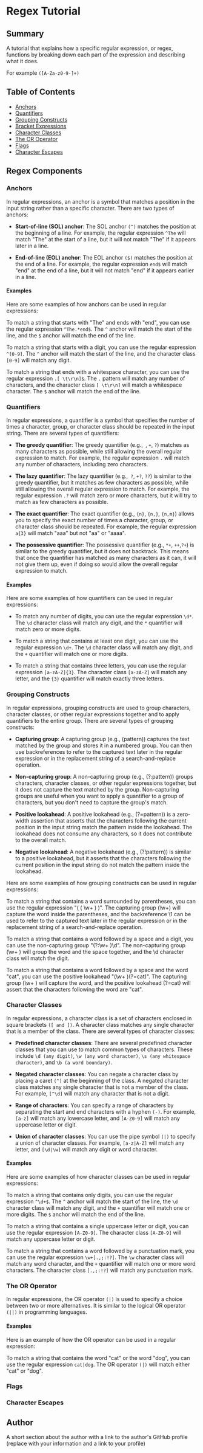 # Regex Tutorial



## Summary

A tutorial that explains how a specific regular expression, or regex, functions by breaking down each part of the expression and describing what it does. 

For example ``` ([A-Za-z0-9-]+) ```

## Table of Contents

- [Anchors](#anchors)
- [Quantifiers](#quantifiers)
- [Grouping Constructs](#grouping-constructs)
- [Bracket Expressions](#bracket-expressions)
- [Character Classes](#character-classes)
- [The OR Operator](#the-or-operator)
- [Flags](#flags)
- [Character Escapes](#character-escapes)

## Regex Components

### Anchors

In regular expressions, an anchor is a symbol that matches a position in the input string rather than a specific character. There are two types of anchors:

* **Start-of-line (SOL) anchor**: The SOL anchor ```(^)``` matches the position at the beginning of a line. For example, the regular expression ```^The``` will match "The" at the start of a line, but it will not match "The" if it appears later in a line.

* **End-of-line (EOL) anchor**: The EOL anchor ```($)``` matches the position at the end of a line. For example, the regular expression ```end$``` will match "end" at the end of a line, but it will not match "end" if it appears earlier in a line.

#### Examples

Here are some examples of how anchors can be used in regular expressions:

To match a string that starts with "The" and ends with "end", you can use the regular expression ```^The.*end$```. The ```^``` anchor will match the start of the line, and the ```$``` anchor will match the end of the line.

To match a string that starts with a digit, you can use the regular expression ```^[0-9]```. The ```^``` anchor will match the start of the line, and the character class ```[0-9]``` will match any digit.

To match a string that ends with a whitespace character, you can use the regular expression ```.[ \t\r\n]$```. The ```.``` pattern will match any number of characters, and the character class ```[ \t\r\n]``` will match a whitespace character. The ```$``` anchor will match the end of the line.

### Quantifiers

In regular expressions, a quantifier is a symbol that specifies the number of times a character, group, or character class should be repeated in the input string. There are several types of quantifiers:

* **The greedy quantifier**: The greedy quantifier (e.g.,``` ```, ```+```, ```?```) matches as many characters as possible, while still allowing the overall regular expression to match. For example, the regular expression ```.``` will match any number of characters, including zero characters.

* **The lazy quantifier**: The lazy quantifier (e.g.,``` ?```, ```+?```, ```??```) is similar to the greedy quantifier, but it matches as few characters as possible, while still allowing the overall regular expression to match. For example, the regular expression ```.?``` will match zero or more characters, but it will try to match as few characters as possible.

* **The exact quantifier**: The exact quantifier (e.g., ```{n}```, ```{n,}```, ```{n,m}```) allows you to specify the exact number of times a character, group, or character class should be repeated. For example, the regular expression ```a{3}``` will match "aaa" but not "aa" or "aaaa".

* **The possessive quantifier**: The possessive quantifier (e.g., ```*+```, ```++```,```?+```) is similar to the greedy quantifier, but it does not backtrack. This means that once the quantifier has matched as many characters as it can, it will not give them up, even if doing so would allow the overall regular expression to match.

#### Examples

Here are some examples of how quantifiers can be used in regular expressions:

* To match any number of digits, you can use the regular expression ```\d*```. The ```\d``` character class will match any digit, and the ```*``` quantifier will match zero or more digits.

* To match a string that contains at least one digit, you can use the regular expression ```\d+```. The ```\d``` character class will match any digit, and the ```+``` quantifier will match one or more digits.

* To match a string that contains three letters, you can use the regular expression ```[a-zA-Z]{3}```. The character class ```[a-zA-Z]``` will match any letter, and the ```{3}``` quantifier will match exactly three letters.

### Grouping Constructs

In regular expressions, grouping constructs are used to group characters, character classes, or other regular expressions together and to apply quantifiers to the entire group. There are several types of grouping constructs:

* **Capturing group**: A capturing group (e.g., (pattern)) captures the text matched by the group and stores it in a numbered group. You can then use backreferences to refer to the captured text later in the regular expression or in the replacement string of a search-and-replace operation.

* **Non-capturing group**: A non-capturing group (e.g., (?:pattern)) groups characters, character classes, or other regular expressions together, but it does not capture the text matched by the group. Non-capturing groups are useful when you want to apply a quantifier to a group of characters, but you don't need to capture the group's match.

* **Positive lookahead**: A positive lookahead (e.g., (?=pattern)) is a zero-width assertion that asserts that the characters following the current position in the input string match the pattern inside the lookahead. The lookahead does not consume any characters, so it does not contribute to the overall match.

* **Negative lookahead**: A negative lookahead (e.g., (?!pattern)) is similar to a positive lookahead, but it asserts that the characters following the current position in the input string do not match the pattern inside the lookahead.

Here are some examples of how grouping constructs can be used in regular expressions:

To match a string that contains a word surrounded by parentheses, you can use the regular expression "( ( \w+ ) )". The capturing group (\w+) will capture the word inside the parentheses, and the backreference \1 can be used to refer to the captured text later in the regular expression or in the replacement string of a search-and-replace operation.

To match a string that contains a word followed by a space and a digit, you can use the non-capturing group "(?:\w+ )\d". The non-capturing group (\w+ ) will group the word and the space together, and the \d character class will match the digit.

To match a string that contains a word followed by a space and the word "cat", you can use the positive lookahead "(\w+ )(?=cat)". The capturing group (\w+ ) will capture the word, and the positive lookahead (?=cat) will assert that the characters following the word are "cat".

### Character Classes

In regular expressions, a character class is a set of characters enclosed in square brackets ```([ and ])```. A character class matches any single character that is a member of the class. There are several types of character classes:

* **Predefined character classes**: There are several predefined character classes that you can use to match common types of characters. These include ```\d (any digit)```, ```\w (any word character)```, ```\s (any whitespace character)```, and ```\b (a word boundary)```.

* **Negated character classes**: You can negate a character class by placing a caret ```(^)``` at the beginning of the class. A negated character class matches any single character that is not a member of the class. For example, ```[^\d]``` will match any character that is not a digit.

* **Range of characters**: You can specify a range of characters by separating the start and end characters with a hyphen ```(-)```. For example, ```[a-z]``` will match any lowercase letter, and ```[A-Z0-9]``` will match any uppercase letter or digit.

* **Union of character classes**: You can use the pipe symbol ```(|)``` to specify a union of character classes. For example, ```[a-z|A-Z]``` will match any letter, and ```[\d|\w]``` will match any digit or word character.

#### Examples

Here are some examples of how character classes can be used in regular expressions:

To match a string that contains only digits, you can use the regular expression ```^\d+$```. The ```^``` anchor will match the start of the line, the ```\d``` character class will match any digit, and the ```+``` quantifier will match one or more digits. The ```$``` anchor will match the end of the line.

To match a string that contains a single uppercase letter or digit, you can use the regular expression ```[A-Z0-9]```. The character class ```[A-Z0-9]``` will match any uppercase letter or digit.

To match a string that contains a word followed by a punctuation mark, you can use the regular expression ```\w+[.,;:!?]```. The ```\w``` character class will match any word character, and the ```+``` quantifier will match one or more word characters. The character class ```[.,;:!?]``` will match any punctuation mark.

### The OR Operator

In regular expressions, the OR operator ```(|)``` is used to specify a choice between two or more alternatives. It is similar to the logical OR operator ```(||)``` in programming languages.

#### Examples 

Here is an example of how the OR operator can be used in a regular expression:

To match a string that contains the word "cat" or the word "dog", you can use the regular expression ```cat|dog```. The OR operator ```(|)``` will match either "cat" or "dog".

### Flags

### Character Escapes

## Author

A short section about the author with a link to the author's GitHub profile (replace with your information and a link to your profile)
